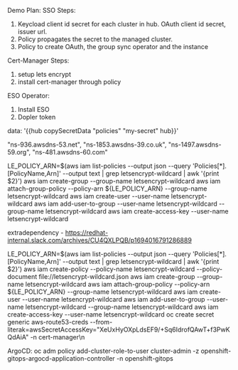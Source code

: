 Demo Plan: 
SSO Steps:
1. Keycload client id secret for each cluster in hub. OAuth client id secret, issuer url. 
2. Policy propagates the secret to the managed cluster.
3. Policy to create OAuth, the group sync operator and the instance


Cert-Manager Steps:
1. setup lets encrypt
2. install cert-manager through policy

ESO Operator:
1. Install ESO
2. Dopler token


data: '{{hub copySecretData "policies" "my-secret" hub}}'


"ns-936.awsdns-53.net",
"ns-1853.awsdns-39.co.uk",
"ns-1497.awsdns-59.org",
"ns-481.awsdns-60.com"


LE_POLICY_ARN=$(aws iam list-policies --output json --query 'Policies[*].[PolicyName,Arn]' --output text | grep letsencrypt-wildcard | awk '{print $2}')
aws iam create-group --group-name letsencrypt-wildcard
aws iam attach-group-policy --policy-arn ${LE_POLICY_ARN} --group-name letsencrypt-wildcard
aws iam create-user --user-name letsencrypt-wildcard
aws iam add-user-to-group --user-name letsencrypt-wildcard --group-name letsencrypt-wildcard
aws iam create-access-key --user-name letsencrypt-wildcard



extradependency - https://redhat-internal.slack.com/archives/CU4QXLPQB/p1694016791286889

LE_POLICY_ARN=$(aws iam list-policies --output json --query 'Policies[*].[PolicyName,Arn]' --output text | grep letsencrypt-wildcard | awk '{print $2}')
aws iam create-policy --policy-name letsencrypt-wildcard --policy-document file://letsencrypt-wildcard.json
aws iam create-group --group-name letsencrypt-wildcard
aws iam attach-group-policy --policy-arn ${LE_POLICY_ARN} --group-name letsencrypt-wildcard
aws iam create-user --user-name letsencrypt-wildcard
aws iam add-user-to-group --user-name letsencrypt-wildcard --group-name letsencrypt-wildcard
aws iam create-access-key --user-name letsencrypt-wildcard
 oc create secret generic aws-route53-creds --from-literak=awsSecretAccessKey="XeUxHyOXpLdsEF9/+Sq6IdrofQAwT+f3PwKQdAiA" -n cert-manager\n

 ArgoCD:
 oc adm policy add-cluster-role-to-user cluster-admin -z openshift-gitops-argocd-application-controller -n openshift-gitops
